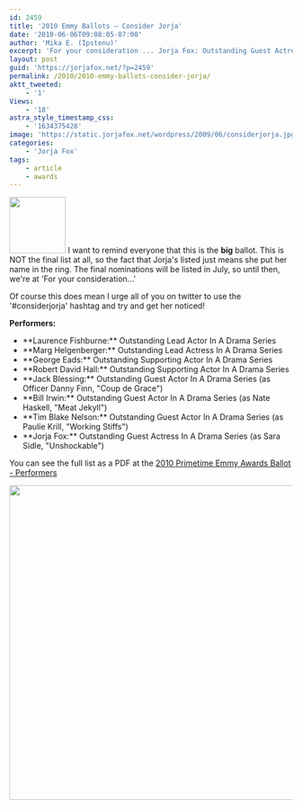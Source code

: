 ```yaml
---
id: 2459
title: '2010 Emmy Ballots — Consider Jorja'
date: '2010-06-06T09:08:05-07:00'
author: 'Mika E. (Ipstenu)'
excerpt: 'For your consideration ... Jorja Fox: Outstanding Guest Actress In A Drama Series (as Sara Sidle, “Unshockable”)'
layout: post
guid: 'https://jorjafox.net/?p=2459'
permalink: /2010/2010-emmy-ballots-consider-jorja/
aktt_tweeted:
    - '1'
Views:
    - '18'
astra_style_timestamp_css:
    - '1634375428'
image: 'https://static.jorjafox.net/wordpress/2009/06/considerjorja.jpg'
categories:
    - 'Jorja Fox'
tags:
    - article
    - awards
---
```


<a href="//static.jorjafox.net/wordpress/2009/06/considerjorja.jpg"><img src="//static.jorjafox.net/wordpress/2009/06/considerjorja-100x100.jpg" alt="" title="considerjorja" width="100" height="100" class="alignleft size-thumbnail wp-image-1899" /></a> I want to remind everyone that this is the **big** ballot.  This is NOT the final list at all, so the fact that Jorja's listed just means she put her name in the ring.  The final nominations will be listed in July, so until then, we're at 'For your consideration...'

Of course this does mean I urge all of you on twitter to use the '#considerjorja' hashtag and try and get her noticed!

**Performers:**
<ul>
<li>**Laurence Fishburne:** Outstanding Lead Actor In A Drama Series</li>
<li>**Marg Helgenberger:** Outstanding Lead Actress In A Drama Series</li>
<li>**George Eads:** Outstanding Supporting Actor In A Drama Series</li>
<li>**Robert David Hall:** Outstanding Supporting Actor In A Drama Series</li>
<li>**Jack Blessing:** Outstanding Guest Actor In A Drama Series (as Officer Danny Finn, "Coup de Grace")</li>
<li>**Bill Irwin:** Outstanding Guest Actor In A Drama Series (as Nate Haskell, "Meat Jekyll")</li>
<li>**Tim Blake Nelson:** Outstanding Guest Actor In A Drama Series (as Paulie Krill, "Working Stiffs")</li>
<li>**Jorja Fox:** Outstanding Guest Actress In A Drama Series (as Sara Sidle, "Unshockable")</li>
</ul>

You can see the full list as a PDF at the <a href="http://www.emmys.tv/sites/emmys.tv/files/performers.pdf">2010 Primetime Emmy Awards Ballot - Performers</a>

<a href="//static.jorjafox.net/wordpress/2010/06/2010-ballot.png"><img src="//static.jorjafox.net/wordpress/2010/06/2010-ballot.png" alt="" title="2010-ballot" width="560" class="aligncenter size-full wp-image-2460" /></a>
